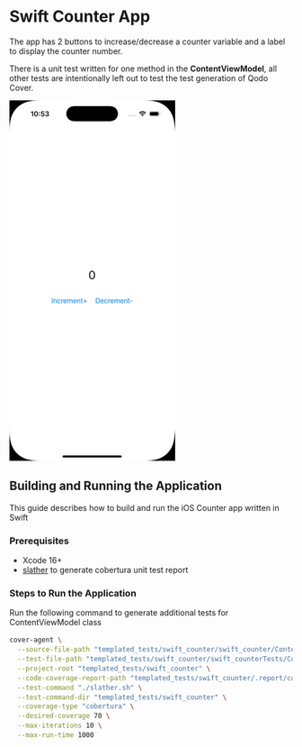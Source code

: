 
# Swift Counter App

The app has 2 buttons to increase/decrease a counter variable and a label to display the counter number.

There is a unit test written for one method in the **ContentViewModel**, all other tests are intentionally left out to test the test generation of Qodo Cover.

![Demo](./docs/demo.gif)

## Building and Running the Application
This guide describes how to build and run the iOS Counter app written in Swift

### Prerequisites
- Xcode 16+
- [slather](https://github.com/SlatherOrg/slather) to generate cobertura unit test report

### Steps to Run the Application

Run the following command to generate additional tests for ContentViewModel class

```sh
cover-agent \
  --source-file-path "templated_tests/swift_counter/swift_counter/ContentViewModel.swift" \
  --test-file-path "templated_tests/swift_counter/swift_counterTests/ContentViewModelTests.swift" \
  --project-root "templated_tests/swift_counter" \
  --code-coverage-report-path "templated_tests/swift_counter/.report/cobertura.xml" \
  --test-command "./slather.sh" \
  --test-command-dir "templated_tests/swift_counter" \
  --coverage-type "cobertura" \
  --desired-coverage 70 \
  --max-iterations 10 \
  --max-run-time 1000
```